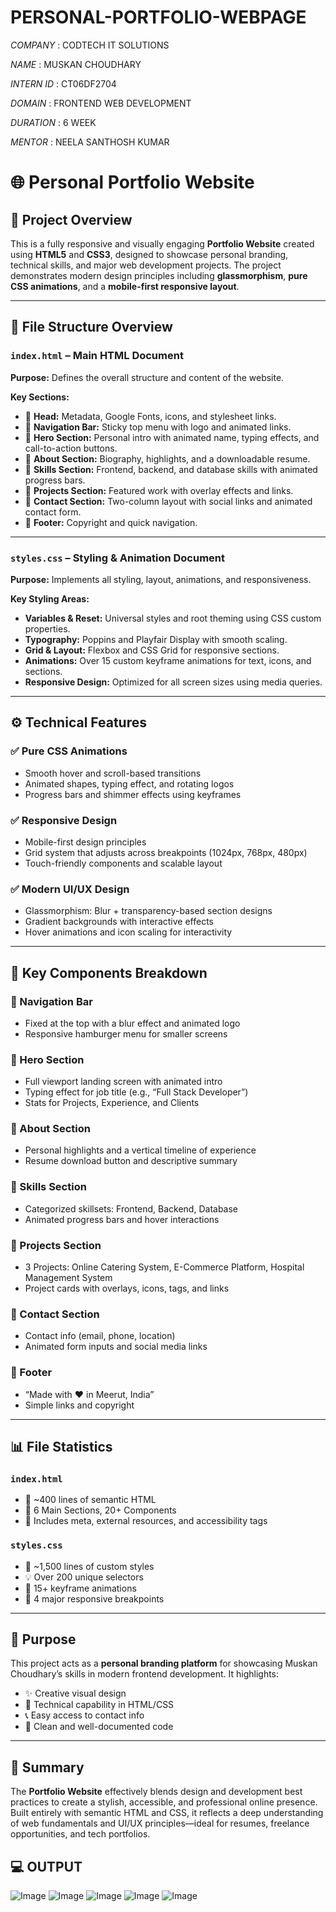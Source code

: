 # PERSONAL-PORTFOLIO-WEBPAGE

*COMPANY* : CODTECH IT SOLUTIONS

*NAME* : MUSKAN CHOUDHARY

*INTERN ID* : CT06DF2704

*DOMAIN* : FRONTEND WEB DEVELOPMENT

*DURATION* : 6 WEEK

*MENTOR* : NEELA SANTHOSH KUMAR 

# 🌐 Personal Portfolio Website

## 📁 Project Overview

This is a fully responsive and visually engaging **Portfolio Website** created using **HTML5** and **CSS3**, designed to showcase personal branding, technical skills, and major web development projects. The project demonstrates modern design principles including **glassmorphism**, **pure CSS animations**, and a **mobile-first responsive layout**.

---

## 🧱 File Structure Overview

### `index.html` – Main HTML Document

**Purpose:** Defines the overall structure and content of the website.

**Key Sections:**
- 🔹 **Head:** Metadata, Google Fonts, icons, and stylesheet links.
- 🔹 **Navigation Bar:** Sticky top menu with logo and animated links.
- 🔹 **Hero Section:** Personal intro with animated name, typing effects, and call-to-action buttons.
- 🔹 **About Section:** Biography, highlights, and a downloadable resume.
- 🔹 **Skills Section:** Frontend, backend, and database skills with animated progress bars.
- 🔹 **Projects Section:** Featured work with overlay effects and links.
- 🔹 **Contact Section:** Two-column layout with social links and animated contact form.
- 🔹 **Footer:** Copyright and quick navigation.

---

### `styles.css` – Styling & Animation Document

**Purpose:** Implements all styling, layout, animations, and responsiveness.

**Key Styling Areas:**
-  **Variables & Reset:** Universal styles and root theming using CSS custom properties.
-  **Typography:** Poppins and Playfair Display with smooth scaling.
-  **Grid & Layout:** Flexbox and CSS Grid for responsive sections.
-  **Animations:** Over 15 custom keyframe animations for text, icons, and sections.
-  **Responsive Design:** Optimized for all screen sizes using media queries.

---

## ⚙️ Technical Features

### ✅ Pure CSS Animations
- Smooth hover and scroll-based transitions
- Animated shapes, typing effect, and rotating logos
- Progress bars and shimmer effects using keyframes

### ✅ Responsive Design
- Mobile-first design principles
- Grid system that adjusts across breakpoints (1024px, 768px, 480px)
- Touch-friendly components and scalable layout

### ✅ Modern UI/UX Design
- Glassmorphism: Blur + transparency-based section designs
- Gradient backgrounds with interactive effects
- Hover animations and icon scaling for interactivity

---

## 🧪 Key Components Breakdown

### 🔹 Navigation Bar
- Fixed at the top with a blur effect and animated logo
- Responsive hamburger menu for smaller screens

### 🔹 Hero Section
- Full viewport landing screen with animated intro
- Typing effect for job title (e.g., “Full Stack Developer”)
- Stats for Projects, Experience, and Clients

### 🔹 About Section
- Personal highlights and a vertical timeline of experience
- Resume download button and descriptive summary

### 🔹 Skills Section
- Categorized skillsets: Frontend, Backend, Database
- Animated progress bars and hover interactions

### 🔹 Projects Section
- 3 Projects: Online Catering System, E-Commerce Platform, Hospital Management System
- Project cards with overlays, icons, tags, and links

### 🔹 Contact Section
- Contact info (email, phone, location)
- Animated form inputs and social media links

### 🔹 Footer
- “Made with ❤️ in Meerut, India”
- Simple links and copyright

---

## 📊 File Statistics

### `index.html`
- 📄 ~400 lines of semantic HTML
- 📌 6 Main Sections, 20+ Components
- 🧾 Includes meta, external resources, and accessibility tags

### `styles.css`
- 🎨 ~1,500 lines of custom styles
- 💡 Over 200 unique selectors
- 🔁 15+ keyframe animations
- 📱 4 major responsive breakpoints

---

## 🎯 Purpose

This project acts as a **personal branding platform** for showcasing Muskan Choudhary’s skills in modern frontend development. It highlights:
- ✨ Creative visual design
- 🧠 Technical capability in HTML/CSS
- 📞 Easy access to contact info
- 📂 Clean and well-documented code

---

## 📌 Summary

The **Portfolio Website** effectively blends design and development best practices to create a stylish, accessible, and professional online presence. Built entirely with semantic HTML and CSS, it reflects a deep understanding of web fundamentals and UI/UX principles—ideal for resumes, freelance opportunities, and tech portfolios.


## 💻 OUTPUT

![Image](https://github.com/user-attachments/assets/8e1a5d28-8fab-4267-a953-18bbe6d173ee)
![Image](https://github.com/user-attachments/assets/2c2a7145-acc8-4dea-b51d-512cc3952cf7)
![Image](https://github.com/user-attachments/assets/bb75e078-ad41-4d1b-80c2-4ae20a5fbf0f)
![Image](https://github.com/user-attachments/assets/8372a894-f2a2-4bf3-a11f-edec8f092b16)
![Image](https://github.com/user-attachments/assets/64972f4b-2fb7-45a6-964a-d3236062c5f4)
